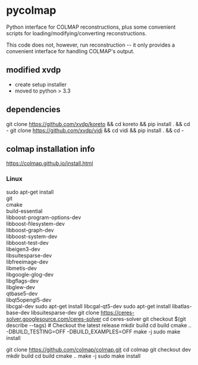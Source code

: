 # pycolmap
Python interface for COLMAP reconstructions, plus some convenient scripts for loading/modifying/converting reconstructions.

This code does not, however, run reconstruction -- it only provides a convenient interface for handling COLMAP's output.

## modified xvdp
* create setup installer
* moved to python > 3.3

## dependencies
git clone https://github.com/xvdp/koreto && cd koreto && pip install . && cd -
git clone https://github.com/xvdp/vidi && cd vidi && pip install . && cd -


## colmap installation info
https://colmap.github.io/install.html

### Linux
sudo apt-get install \
    git \
    cmake \
    build-essential \
    libboost-program-options-dev \
    libboost-filesystem-dev \
    libboost-graph-dev \
    libboost-system-dev \
    libboost-test-dev \
    libeigen3-dev \
    libsuitesparse-dev \
    libfreeimage-dev \
    libmetis-dev \
    libgoogle-glog-dev \
    libgflags-dev \
    libglew-dev \
    qtbase5-dev \
    libqt5opengl5-dev \
    libcgal-dev
sudo apt-get install libcgal-qt5-dev
sudo apt-get install libatlas-base-dev libsuitesparse-dev
git clone https://ceres-solver.googlesource.com/ceres-solver
cd ceres-solver
git checkout $(git describe --tags) # Checkout the latest release
mkdir build
cd build
cmake .. -DBUILD_TESTING=OFF -DBUILD_EXAMPLES=OFF
make -j
sudo make install

git clone https://github.com/colmap/colmap.git
cd colmap
git checkout dev
mkdir build
cd build
cmake ..
make -j
sudo make install